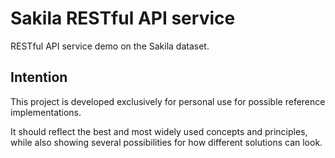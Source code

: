 # Sakila RESTful API service

RESTful API service demo on the Sakila dataset.

## Intention

This project is developed exclusively for personal use for possible reference
implementations.

It should reflect the best and most widely used concepts and principles, while
also showing several possibilities for how different solutions can look.
